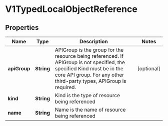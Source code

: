 
# V1TypedLocalObjectReference

## Properties
Name | Type | Description | Notes
------------ | ------------- | ------------- | -------------
**apiGroup** | **String** | APIGroup is the group for the resource being referenced. If APIGroup is not specified, the specified Kind must be in the core API group. For any other third-party types, APIGroup is required. |  [optional]
**kind** | **String** | Kind is the type of resource being referenced | 
**name** | **String** | Name is the name of resource being referenced | 



